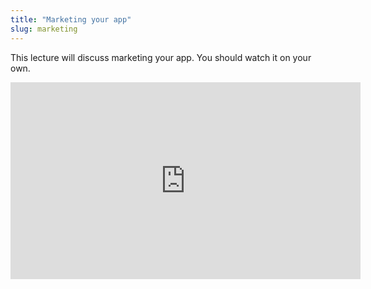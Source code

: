```yaml
---
title: "Marketing your app"
slug: marketing
---
```


This lecture will discuss marketing your app. You should watch it on your own.

<iframe width="560" height="315" src="https://www.youtube.com/embed/gFmvv5IS14s" frameborder="0" allowfullscreen></iframe>
